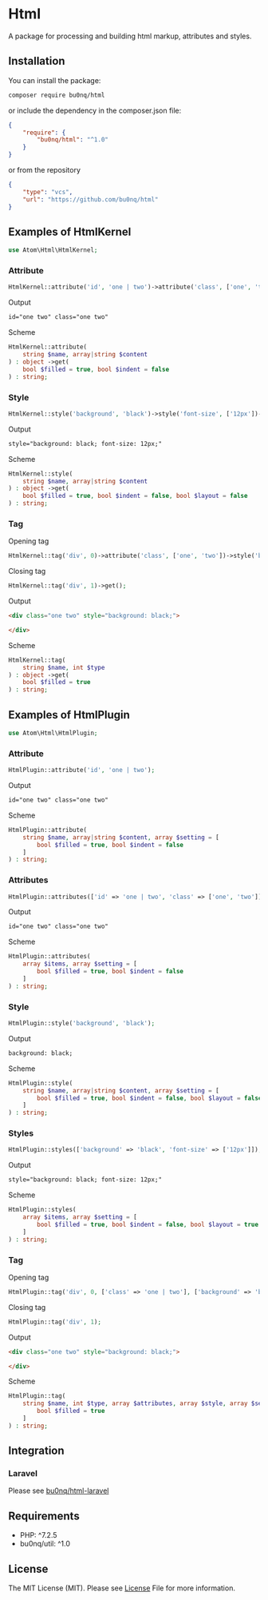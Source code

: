 # Html
A package for processing and building html markup, attributes and styles.

## Installation
You can install the package:

```bash
composer require bu0nq/html
```

or include the dependency in the composer.json file:

```json
{
    "require": {
        "bu0nq/html": "^1.0"
    }
}
```
or from the repository
```json
{
    "type": "vcs",
    "url": "https://github.com/bu0nq/html"
}
```

## Examples of HtmlKernel

```php
use Atom\Html\HtmlKernel;
```

### Attribute
```php
HtmlKernel::attribute('id', 'one | two')->attribute('class', ['one', 'two'])->get();
```
Output
```html
id="one two" class="one two"
```
Scheme
```php
HtmlKernel::attribute(
    string $name, array|string $content
) : object ->get(
    bool $filled = true, bool $indent = false
) : string;
```

### Style
```php
HtmlKernel::style('background', 'black')->style('font-size', ['12px'])->get();
```
Output
```html
style="background: black; font-size: 12px;"
```
Scheme
```php
HtmlKernel::style(
    string $name, array|string $content
) : object ->get(
    bool $filled = true, bool $indent = false, bool $layout = false
) : string;
```

### Tag
Opening tag
```php
HtmlKernel::tag('div', 0)->attribute('class', ['one', 'two'])->style('background', ['black'])->get();
```
Closing tag
```php
HtmlKernel::tag('div', 1)->get();
```
Output
```html
<div class="one two" style="background: black;">

</div>
```
Scheme
```php
HtmlKernel::tag(
    string $name, int $type
) : object ->get(
    bool $filled = true
) : string;
```

## Examples of HtmlPlugin

```php
use Atom\Html\HtmlPlugin;
```

### Attribute
```php
HtmlPlugin::attribute('id', 'one | two');
```
Output
```html
id="one two" class="one two"
```
Scheme
```php
HtmlPlugin::attribute(
    string $name, array|string $content, array $setting = [
        bool $filled = true, bool $indent = false
    ]
) : string;
```

### Attributes
```php
HtmlPlugin::attributes(['id' => 'one | two', 'class' => ['one', 'two']]);
```
Output
```html
id="one two" class="one two"
```
Scheme
```php
HtmlPlugin::attributes(
    array $items, array $setting = [
        bool $filled = true, bool $indent = false
    ]
) : string;
```

### Style
```php
HtmlPlugin::style('background', 'black');
```
Output
```html
background: black;
```
Scheme
```php
HtmlPlugin::style(
    string $name, array|string $content, array $setting = [
        bool $filled = true, bool $indent = false, bool $layout = false
    ]
) : string;
```

### Styles
```php
HtmlPlugin::styles(['background' => 'black', 'font-size' => ['12px']]);
```
Output
```html
style="background: black; font-size: 12px;"
```
Scheme
```php
HtmlPlugin::styles(
    array $items, array $setting = [
        bool $filled = true, bool $indent = false, bool $layout = true
    ]
) : string;
```

### Tag
Opening tag
```php
HtmlPlugin::tag('div', 0, ['class' => 'one | two'], ['background' => 'black']);
```
Closing tag
```php
HtmlPlugin::tag('div', 1);
```
Output
```html
<div class="one two" style="background: black;">

</div>
```
Scheme
```php
HtmlPlugin::tag(
    string $name, int $type, array $attributes, array $style, array $setting = [
        bool $filled = true
    ]
) : string;
```

## Integration
### Laravel
Please see [bu0nq/html-laravel](https://github.com/bu0nq/html-laravel)

## Requirements
* PHP: ^7.2.5
* bu0nq/util: ^1.0

## License
The MIT License (MIT). Please see [License](https://github.com/bu0nq/html/blob/master/LICENSE) File for more information.
